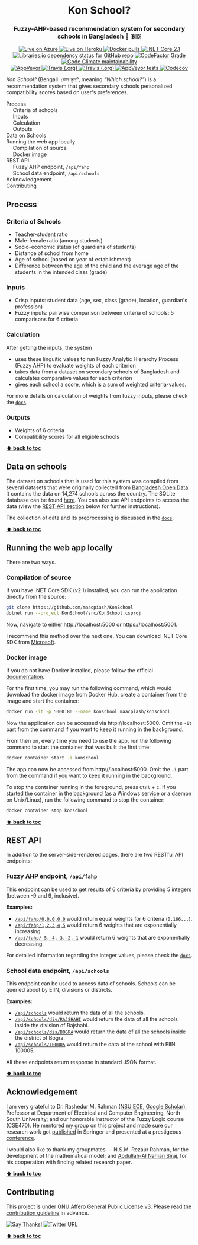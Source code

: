 <h1 align="center">Kon School?</h1>
<h3 align="center">Fuzzy-AHP-based recommendation system for secondary schools in Bangladesh 🏫 🇧🇩</h3>

<p align="center">
  <a href="https://KonSchool.azurewebsites.net">
    <img src="https://img.shields.io/website?logo=microsoft-azure&style=flat-square&url=https%3A%2F%2FKonSchool.azurewebsites.net" alt="Live on Azure">
  </a>
  <a href="https://KonSchool.herokuapp.com">
    <img src="https://img.shields.io/website?logo=heroku&style=flat-square&url=https%3A%2F%2FKonSchool.herokuapp.com" alt="Live on Heroku">
  </a>
  <a href="https://hub.docker.com/r/maacpiash/konschool">
    <img src="https://img.shields.io/docker/pulls/maacpiash/konschool.svg?label=pulls&logo=docker&style=flat-square" alt="Docker pulls">
  </a>
  <a href="https://dotnet.microsoft.com/download/dotnet-core/2.1">
    <img src="https://img.shields.io/badge/Core-v2.1-692079.svg?logo=.net&style=flat-square" alt=".NET Core 2.1">
  </a>
  <a href="https://github.com/maacpiash/KonSchool/blob/master/src/KonSchool.csproj">
    <img src="https://img.shields.io/librariesio/github/maacpiash/konschool?label=deps&logo=nuget&style=flat-square" alt="Libraries.io dependency status for GitHub repo">
  </a>
  <a href="https://www.codefactor.io/repository/github/maacpiash/konschool">
    <img src="https://img.shields.io/codefactor/grade/github/maacpiash/KonSchool?label=quality&logo=codefactor&style=flat-square" alt="CodeFactor Grade">
  </a>
  <a href="https://codeclimate.com/github/maacpiash/KonSchool">
    <img src="https://img.shields.io/codeclimate/maintainability-percentage/maacpiash/KonSchool?logo=code-climate&style=flat-square" alt="Code Climate maintainability">
  </a>
  <br>
  <a href="https://ci.appveyor.com/project/maacpiash/konschool">
    <img src="https://img.shields.io/appveyor/ci/maacpiash/KonSchool?label=Windows&logo=appveyor&style=flat-square" alt="AppVeyor">
  </a>
  <a href="https://travis-ci.org/maacpiash/KonSchool">
    <img src="https://img.shields.io/travis/maacpiash/KonSchool?label=macOS%2FUbuntu&logo=travis&style=flat-square" alt="Travis (.org)">
  </a>
  <a href="https://hub.docker.com/r/maacpiash/konschool">
    <img src="https://img.shields.io/docker/cloud/build/maacpiash/konschool?logo=docker&style=flat-square" alt="Travis (.org)">
  </a>
  <a href="https://ci.appveyor.com/project/maacpiash/konschool">
    <img src="https://img.shields.io/appveyor/tests/maacpiash/KonSchool.svg?logo=appveyor&style=flat-square" alt="AppVeyor tests">
  </a>
  <a href="https://codecov.io/gh/maacpiash/KonSchool">
    <img src="https://img.shields.io/codecov/c/gh/maacpiash/KonSchool.svg?logo=codecov&style=flat-square"
    alt="Codecov">
  </a>
</p>

*Kon School?* (Bengali: *কোন স্কুল?*, meaning *"Which school?"*) is a recommendation system that gives secondary schools personalized compatibility scores based on user's preferences.

<div id="toc">

- [Process](#Process)
  - [Criteria of schools](#Criteria-of-schools)
  - [Inputs](#Inputs)
  - [Calculation](#Calculation)
  - [Outputs](#Outputs)
- [Data on Schools](#Data-on-schools)
- [Running the web app locally](#Running-the-web-app-locally)
  - [Compilation of source](#Compilation-of-source)
  - [Docker image](#Docker-image)
- [REST API](#REST-API)
  - [Fuzzy AHP endpoint, `/api/fahp`](#Fuzzy-AHP-endpoint-apifahp)
  - [School data endpoint, `/api/schools`](#School-data-endpoint-apischools)
- [Acknowledgement](#Acknowledgement)
- [Contributing](#Contributing)

</div>

## Process

### Criteria of Schools

- Teacher-student ratio
- Male-female ratio (among students)
- Socio-economic status (of guardians of students)
- Distance of school from home
- Age of school (based on year of establishment)
- Difference between the age of the child and the average age of the students in the intended class (grade)

### Inputs

- Crisp inputs: student data (age, sex, class (grade), location, guardian's profession)
- Fuzzy inputs: pairwise comparison between criteria of schools: 5 comparisons for 6 criteria

### Calculation

After getting the inputs, the system

- uses these linguitic values to run Fuzzy Analytic Hierarchy Process (Fuzzy AHP) to evaluate weights of each criterion
- takes data from a dataset on secondary schools of Bangladesh and calculates comparative values for each criterion
- gives each school a score, which is a sum of weighted criteria-values.

For more details on calculation of weights from fuzzy inputs, please check the [`docs`](https://github.com/maacpiash/KonSchool/tree/master/docs).

### Outputs

- Weights of 6 criteria
- Compatibility scores for all eligible schools

**[⬆ back to toc](#toc)**

## Data on schools

The dataset on schools that is used for this system was compiled from several datasets that were originally collected from [Bangladesh Open Data](http://data.gov.bd/dataset). It contains the data on 14,274 schools across the country. The SQLite database can be found [here](https://drive.google.com/open?id=1_MZnVRHl0ZLHEMab7lBhpUvuS3yaLoPZ). You can also use API endpoints to access the data (view the [REST API section](#REST-API) below for further instructions).

The collection of data and its preprocessing is discussed in the [`docs`](https://github.com/maacpiash/KonSchool/tree/master/docs).

**[⬆ back to toc](#toc)**

## Running the web app locally

There are two ways.

### Compilation of source

If you have .NET Core SDK (v2.1) installed, you can run the application directly from the source:

```bash
git clone https://github.com/maacpiash/KonSchool
dotnet run --project KonSchool/src/KonSchool.csproj
```

Now, navigate to either http://localhost:5000 or https://localhost:5001.

I recommend this method over the next one. You can download .NET Core SDK from [Microsoft](https://dotnet.microsoft.com/download/dotnet-core/2.1).

### Docker image

If you do not have Docker installed, please follow the official [documentation](https://docs.docker.com/install/).

For the first time, you may run the following command, which would download the docker image from Docker Hub, create a container from the image and start the container:

```bash
docker run -it -p 5000:80 --name konschool maacpiash/konschool
```

Now the application can be accessed via http://localhost:5000. Omit the `-it` part from the command if you want to keep it running in the background.

From then on, every time you need to use the app, run the following command to start the container that was built the first time:

```bash
docker container start -i konschool
```

The app can now be accessed from http://localhost:5000. Omit the `-i` part from the command if you want to keep it running in the background.

To stop the container running in the foreground, press `Ctrl` + `C`. If you started the container in the background (as a Windows service or a daemon on Unix/Linux), run the following command to stop the container:

```bash
docker container stop konschool
```

**[⬆ back to toc](#toc)**

## REST API

In addition to the server-side-rendered pages, there are two RESTful API endpoints:

### Fuzzy AHP endpoint, `/api/fahp`

This endpoint can be used to get results of 6 criteria by providing 5 integers (between -9 and 9, inclusive).

**Examples:**

- [`/api/fahp/0,0,0,0,0`](https://konschool.azurewebsites.net/api/fahp/0,0,0,0,0) would return equal weights for 6 criteria (`0.166...`).
- [`/api/fahp/1,2,3,4,5`](https://konschool.azurewebsites.net/api/fahp/1,2,3,4,5) would return 6 weights that are exponentially increasing.
- [`/api/fahp/-5,-4,-3,-2,-1`](https://konschool.azurewebsites.net/api/fahp/-5,-4,-3,-2,-1) would return 6 weights that are exponentially decreasing.

For detailed information regarding the integer values, please check the [`docs`](https://github.com/maacpiash/KonSchool/tree/master/src).

### School data endpoint, `/api/schools`

This endpoint can be used to access data of schools. Schools can be queried about by EIIN, divisions or districts.

**Examples:**

- [`/api/schools`](https://konschool.azurewebsites.net/api/schools) would return the data of all the schools.
- [`/api/schools/div/RAJSHAHI`](https://konschool.azurewebsites.net/api/schools/div/RAJSHAHI) would return the data of all the schools inside the division of Rajshahi.
- [`/api/schools/dis/BOGRA`](https://konschool.azurewebsites.net/api/schools/dis/BOGRA) would return the data of all the schools inside the district of Bogra.
- [`/api/schools/100005`](https://konschool.azurewebsites.net/api/schools/100005) would return the data of the school with EIIN 100005.

All these endpoints return response in standard JSON format.

**[⬆ back to toc](#toc)**

## Acknowledgement

I am very grateful to Dr. Rashedur M. Rahman ([NSU ECE](http://ece.northsouth.edu/people/rashedur-rahman/), [Google Scholar](https://scholar.google.ca/citations?user=L9S6rlUAAAAJ)), Professor at Department of Electrical and Computer Engineering, North South University; and our honorable instructor of the Fuzzy Logic course (CSE470). He mentored my group on this project and made sure our research work got [published](https://link.springer.com/chapter/10.1007/978-3-319-98678-4_29) in Springer and presented at a prestigeous [conference](https://missi.pwr.edu.pl/2018/).

I would also like to thank my groupmates — N.S.M. Rezaur Rahman, for the development of the mathematical model; and [Abdullah-Al Nahian Siraj](https://github.com/Nahian-Siraj), for his cooperation with finding related research paper.

**[⬆ back to toc](#toc)**

## Contributing

This project is under [GNU Affero General Public License v3](https://github.com/maacpiash/KonSchool/blob/master/LICENSE.md). Please read the [contribution guideline](https://github.com/maacpiash/KonSchool/blob/master/CONTRIBUTING.md) in advance.

[![Say Thanks!](https://img.shields.io/badge/Say%20Thanks-!-1EAEDB.svg?style=flat-square)](https://saythanks.io/to/maacpiash)
[![Twitter URL](https://img.shields.io/twitter/url/https/github.com/maacpiash/KonSchool?style=social)](https://twitter.com/intent/tweet?url=https%3A//konschool.azurewebsites.net)

**[⬆ back to toc](#toc)**
